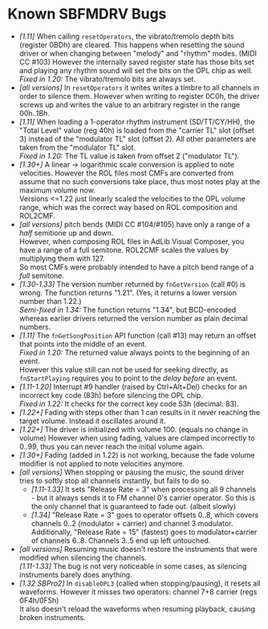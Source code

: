 # Known SBFMDRV Bugs

- *[1.11]* When calling `resetOperators`, the vibrato/tremolo depth bits (register 0BDh) are cleared.
  This happens when resetting the sound driver or when changing between "melody" and "rhythm" modes. (MIDI CC #103)
  However the internally saved register state has those bits set and playing any rhythm sound will set the bits on the OPL chip as well.  
  *Fixed in 1.20:* The vibrato/tremolo bits are always set.
- *[all versions]* In `resetOperators` it writes writes a timbre to all channels in order to silence them.
  However when writing to register 0C0h, the driver screws up and writes the value to an arbitrary register in the range 00h..1Bh.
- *[1.11]* When loading a 1-operator rhythm instrument (SD/TT/CY/HH), the "Total Level" value (reg 40h) is loaded from the "carrier TL" slot (offset 3) instead of the "modulator TL" slot (offset 2).
  All other parameters are taken from the "modulator TL" slot.  
  *Fixed in 1.20:* The TL value is taken from offset 2 ("modulator TL").
- *[1.30+]* A linear → logarithmic scale conversion is applied to note velocities.
  However the ROL files most CMFs are converted from assume that no such conversions take place,
  thus most notes play at the maximum volume now.  
  Versions <=1.22 just linearly scaled the velocities to the OPL volume range, which was the correct way based on ROL composition and ROL2CMF.
- *[all versions]* pitch bends (MIDI CC #104/#105) have only a range of a *half* semitione up and down.  
  However, when composing ROL files in AdLib Visual Composer, you have a range of a full semitone.
  ROL2CMF scales the values by multiplying them with 127.  
  So most CMFs were probably intended to have a pitch bend range of a *full* semitone.
- *[1.30-1.33]* The version number returned by `fnGetVersion` (call #0) is wrong.
  The function returns "1.21". (Yes, it returns a lower version number than 1.22.)  
  *Semi-fixed in 1.34:* The function returns "1.34", but BCD-encoded whereas earlier drivers returned the version number as plain decimal numbers.
- *[1.11]* The `fnGetSongPosition` API function (call #13) may return an offset that points into the middle of an event.  
  *Fixed in 1.20:* The returned value always points to the beginning of an event.  
  However this value still can not be used for seeking directly, as `fnStartPlaying` requires you to point to the *delay before* an event.
- *[1.11-1.20]* Interrupt #9 handler (raised by Ctrl+Alt+Del) checks for an incorrect key code (83h) before silencing the OPL chip.  
  *Fixed in 1.22:* It checks for the correct key code 53h (decimal: 83).
- *[1.22+]* Fading with steps other than 1 can results in it never reaching the target volume.
  Instead it oscillates around it.
- *[1.22+]* The driver is initialized with volume 100. (equals no change in volume)
  However when using fading, values are clamped incorrectly to 0..99, thus you can never reach the initial volume again.
- *[1.30+]* Fading (added in 1.22) is not working, because the fade volume modifier is not applied to note velocities anymore.
- *[all versions]* When stopping or pausing the music, the sound driver tries to softly stop all channels instantly, but fails to do so.
  - *[1.11-1.33]* It sets "Release Rate = 3" when processing all 9 channels - but it always sends it to FM channel 0's carrier operator.
    So this is the only channel that is guaranteed to fade out. (albeit slowly)
  - *[1.34]* "Release Rate = 3" goes to operator offsets 0..8, which covers channels 0..2 (modulator + carrier) and channel 3 modulator.
    Additionally, "Release Rate = 15" (fastest) goes to modulator+carrier of channels 6..8.
    Channels 3..5 end up left untouched.
- *[all versions]* Resuming music doesn't restore the instruments that were modified when silencing the channels.  
  *[1.11-1.33]* The bug is not very noticeable in some cases, as silencing instruments barely does anything.
- *[1.32 SBPro2]* In `disableOPL3` (called when stopping/pausing), it resets all waveforms.
  However it misses two operators: channel 7+8 carrier (regs 0F4h/0F5h)  
  It also doesn't reload the waveforms when resuming playback, causing broken instruments.
